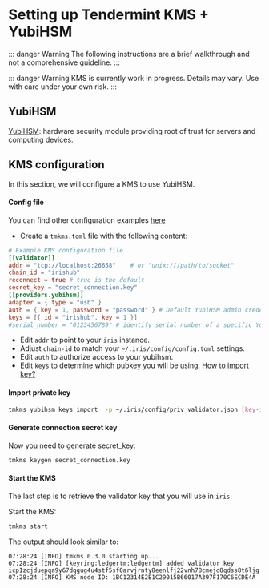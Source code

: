 # Setting up Tendermint KMS + YubiHSM

::: danger Warning
The following instructions are a brief walkthrough and not a comprehensive guideline.
:::

::: danger Warning
KMS is currently work in progress. Details may vary. Use with care under your own risk.
:::

## YubiHSM
[YubiHSM](https://www.yubico.com/products/yubihsm/): hardware security module providing root of trust for servers and computing devices.

## KMS configuration

In this section, we will configure a KMS to use YubiHSM. 

#### Config file

You can find other configuration examples [here](https://github.com/irisnet/kms/blob/master/tmkms.toml.example)

- Create a `tmkms.toml` file with the following content:

```toml
# Example KMS configuration file
[[validator]]
addr = "tcp://localhost:26658"    # or "unix:///path/to/socket"
chain_id = "irishub"
reconnect = true # true is the default
secret_key = "secret_connection.key"
[[providers.yubihsm]]
adapter = { type = "usb" }
auth = { key = 1, password = "password" } # Default YubiHSM admin credentials. Change ASAP!
keys = [{ id = "irishub", key = 1 }]
#serial_number = "0123456789" # identify serial number of a specific YubiHSM to connect to
```

- Edit `addr` to point to your `iris` instance.
- Adjust `chain-id` to match your `~/.iris/config/config.toml` settings.
- Edit `auth` to authorize access to your yubihsm.
- Edit `keys` to determine which pubkey you will be using. [How to import key?](#import-private-key)

#### Import private key

```bash
tmkms yubihsm keys import  -p ~/.iris/config/priv_validator.json [key-id]
```

#### Generate connection secret key

Now you need to generate secret_key:

```bash
tmkms keygen secret_connection.key
```

#### Start the KMS

The last step is to retrieve the validator key that you will use in `iris`.

Start the KMS:

```bash
tmkms start
```

The output should look similar to:

```text
07:28:24 [INFO] tmkms 0.3.0 starting up...
07:28:24 [INFO] [keyring:ledgertm:ledgertm] added validator key icp1zcjduepqa9y67dqgug4u4stf5sf0arvjrnty8eenlfj22vnh78cmejd8qdss8t6ljg
07:28:24 [INFO] KMS node ID: 1BC12314E2E1C29015B66017A397F170C6ECDE4A
```